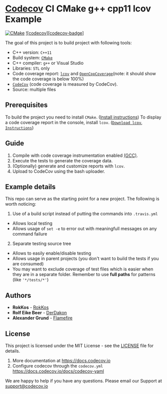 # [Codecov][1] CI CMake g++ cpp11 lcov Example

[![CMake](https://github.com/jslee02/example-cpp11-cmake/actions/workflows/cmake.yml/badge.svg)](https://github.com/jslee02/example-cpp11-cmake/actions/workflows/cmake.yml)
[![codecov][codecov-badge]][codecov-link]

The goal of this project is to build project with following tools:
 * C++ version: `C++11`
 * Build system: [`CMake`](https://cmake.org/)
 * C++ compiler: `g++` or Visual Studio
 * Libraries: `STL` only
 * Code coverage report: [`lcov`](http://ltp.sourceforge.net/coverage/lcov.php) and [`OpenCppCoverage`](https://github.com/OpenCppCoverage/OpenCppCoverage)(note: it should show the code coverage is below 100%)
 * [`CodeCov`](https://codecov.io/) (code coverage is measured by CodeCov).
 * Source: multiple files

## Prerequisites
To build the project you need to install `CMake`. ([Install instructions](https://cmake.org/install/))
To display a code coverage report in the console, install `lcov`. ([`Download lcov`](http://ltp.sourceforge.net/coverage/lcov.php), [`Instructions`](http://ltp.sourceforge.net/coverage/lcov/readme.php))

## Guide
1. Compile with code coverage instrumentation enabled [(GCC)](https://gcc.gnu.org/onlinedocs/gcc/Instrumentation-Options.html).
2. Execute the tests to generate the coverage data.
3. (Optionally) generate and customize reports with `lcov`.
4. Upload to CodeCov using the bash uploader.

## Example details
This repo can serve as the starting point for a new project. The following is worth noticing:
1. Use of a build script instead of putting the commands into `.travis.yml`
  - Allows local testing
  - Allows usage of `set -e` to error out with meaningfull messages on any command failure
2. Separate testing source tree
  - Allows to easily enable/disable testing
  - Allows usage in parent projects (you don't want to build the tests if you are consumed)
  - You may want to exclude coverage of test files which is easier when they are in a separate folder.
    Remember to use **full paths** for patterns (like `'*/tests/*'`)

## Authors
* **RokKos** - [RokKos](https://github.com/RokKos)
* **Rolf Eike Beer** - [DerDakon](https://github.com/DerDakon)
* **Alexander Grund** - [Flamefire](https://github.com/Flamefire)

## License
This project is licensed under the MIT License - see the [LICENSE](https://github.com/RokKos/classes-c-/blob/master/LICENSE) file for details.

1. More documentation at https://docs.codecov.io
2. Configure codecov through the `codecov.yml` https://docs.codecov.io/docs/codecov-yaml

We are happy to help if you have any questions. Please email our Support at [support@codecov.io](mailto:support@codecov.io)

[1]: https://codecov.io/
[license-badge]:   https://img.shields.io/badge/license-MIT-007EC7.svg
[codecov-link]:    https://codecov.io/gh/jslee02/example-cpp11-cmake
[codecov-image]:   https://github.com/jslee02/example-cpp1-cmake/blob/master/img/Codecov.png
